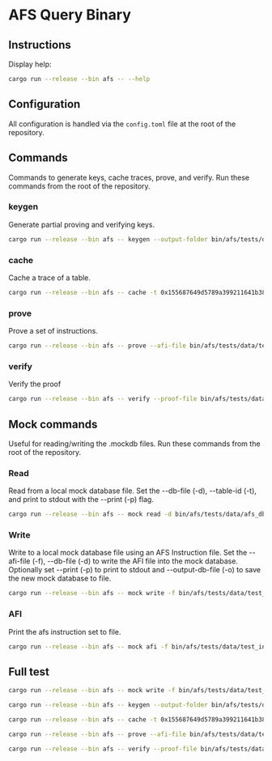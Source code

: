 # AFS Query Binary

## Instructions

Display help:

```bash
cargo run --release --bin afs -- --help
```

## Configuration

All configuration is handled via the `config.toml` file at the root of the repository.

## Commands

Commands to generate keys, cache traces, prove, and verify. Run these commands from the root of the repository.

### keygen

Generate partial proving and verifying keys.

```bash
cargo run --release --bin afs -- keygen --output-folder bin/afs/tests/data
```

### cache

Cache a trace of a table.

```bash
cargo run --release --bin afs -- cache -t 0x155687649d5789a399211641b38bb93139f8ceca042466aa98e500a904657711 --db-file bin/afs/tests/data/input_file_32_1024.mockdb --output-file bin/afs/tests/data
```

### prove

Prove a set of instructions.

```bash
cargo run --release --bin afs -- prove --afi-file bin/afs/tests/data/test_input_file_32_1024.afi --db-file bin/afs/tests/data/input_file_32_1024.mockdb --cache-folder bin/afs/tests/data --keys-folder bin/afs/tests/data
```

### verify

Verify the proof

```bash
cargo run --release --bin afs -- verify --proof-file bin/afs/tests/data/input_file_32_1024.mockdb.prove.bin --db-file bin/afs/tests/data/input_file_32_1024.mockdb --keys-folder bin/afs/tests/data
```

## Mock commands

Useful for reading/writing the .mockdb files. Run these commands from the root of the repository.

### Read

Read from a local mock database file. Set the --db-file (-d), --table-id (-t), and print to stdout with the --print (-p) flag.

```bash
cargo run --release --bin afs -- mock read -d bin/afs/tests/data/afs_db.mockdb -t 5
```

### Write

Write to a local mock database file using an AFS Instruction file. Set the --afi-file (-f), --db-file (-d) to write the AFI file into the mock database. Optionally set --print (-p) to print to stdout and --output-db-file (-o) to save the new mock database to file.

```bash
cargo run --release --bin afs -- mock write -f bin/afs/tests/data/test_input_file_32_1024.afi -d bin/afs/tests/data/afs_db.mockdb -o bin/afs/tests/data/afs_db1.mockdb
```

### AFI

Print the afs instruction set to file.

```bash
cargo run --release --bin afs -- mock afi -f bin/afs/tests/data/test_input_file_32_1024.afi
```

## Full test

```bash
cargo run --release --bin afs -- mock write -f bin/afs/tests/data/test_input_file_32_1024.afi -o bin/afs/tests/data/input_file_32_1024.mockdb

cargo run --release --bin afs -- keygen --output-folder bin/afs/tests/data

cargo run --release --bin afs -- cache -t 0x155687649d5789a399211641b38bb93139f8ceca042466aa98e500a904657711 --db-file bin/afs/tests/data/input_file_32_1024.mockdb --output-file bin/afs/tests/data

cargo run --release --bin afs -- prove --afi-file bin/afs/tests/data/test_input_file_32_1024.afi --db-file bin/afs/tests/data/input_file_32_1024.mockdb --cache-folder bin/afs/tests/data --keys-folder bin/afs/tests/data

cargo run --release --bin afs -- verify --proof-file bin/afs/tests/data/input_file_32_1024.mockdb.prove.bin --db-file bin/afs/tests/data/input_file_32_1024.mockdb --keys-folder bin/afs/tests/data
```
